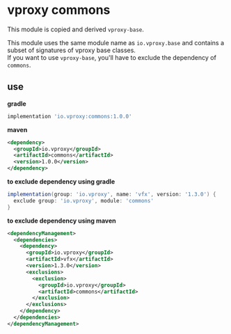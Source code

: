 # vproxy commons

This module is copied and derived `vproxy-base`.

This module uses the same module name as `io.vproxy.base` and contains a subset of signatures of vproxy base classes.  
If you want to use `vproxy-base`, you'll have to exclude the dependency of `commons`.

## use

**gradle**

```groovy
implementation 'io.vproxy:commons:1.0.0'
```

**maven**

```xml
<dependency>
  <groupId>io.vproxy</groupId>
  <artifactId>commons</artifactId>
  <version>1.0.0</version>
</dependency>
```

**to exclude dependency using gradle**

```groovy
implementation(group: 'io.vproxy', name: 'vfx', version: '1.3.0') {
  exclude group: 'io.vproxy', module: 'commons'
}
```

**to exclude dependency using maven**

```xml
<dependencyManagement>
  <dependencies>
    <dependency>
      <groupId>io.vproxy</groupId>
      <artifactId>vfx</artifactId>
      <version>1.3.0</version>
      <exclusions>
        <exclusion>
          <groupId>io.vproxy</groupId>
          <artifactId>commons</artifactId>
        </exclusion>
      </exclusions>
    </dependency>
  </dependencies>
</dependencyManagement>
```
